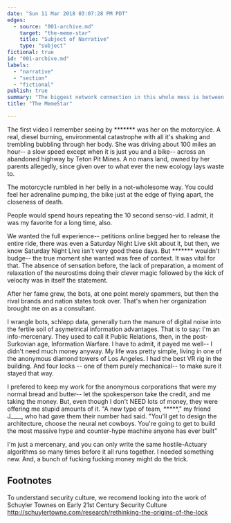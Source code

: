 ```yaml
---
date: "Sun 11 Mar 2018 03:07:28 PM PDT"
edges:
  - source: "001-archive.md"
    target: "the-meme-star"
    title: "Subject of Narrative"
    type: "subject"
fictional: true
id: "001-archive.md"
labels:
  - "narrative"
  - "section"
  - "fictional"
publish: true
summary: "The biggest network connection in this whole mess is between me and [********]."
title: "The MemeStar"

---
```

The first video I remember seeing by ******* was her on the motorcylce. A real, diesel burning, environmental catastrophe with all it's shaking and trembling bubbling through her body. She was driving about 100 miles an hour-- a slow speed except when it is just you and a bike-- across an abandoned highway by Teton Pit Mines. A no mans land, owned by her parents allegedly, since given over to what ever the new ecology lays waste to.

The motorcycle rumbled in her belly in a not-wholesome way. You could feel her adrenaline pumping, the bike just at the edge of flying apart, the closeness of death.

People would spend hours repeating the 10 second senso-vid. I admit, it was my favorite for a long time, also.

We wanted the full experience-- petitions online begged her to release the entire ride, there was even a Saturday Night Live skit about it, but then, we know Saturday Night Live isn't very good these days. But ******* wouldn't budge-- the true moment she wanted was free of context. It was vital for that. The absence of sensation before, the lack of preparation, a moment of relaxation of the neurostims doing their clever magic followed by the kick of velocity was in itself the statement.

After her fame grew, the bots, at one point merely spammers, but then the rival brands and nation states took over. That's when her organization brought me on as a consultant.

I wrangle bots, schlepp data, generally turn the manure of digital noise into the fertile soil of asymetrical information advantages. That is to say: I'm an info-mercenary. They used to call it Public Relations, then, in the post-Surkovian age, Information Warfare. I have to admit, it payed me well-- I didn't need much money anyway. My life was pretty simple, living in one of the anonymous diamond towers of Los Angeles. I had the best VR rig in the building. And four locks -- one of them purely mechanical-- to make sure it stayed that way.

I prefered to keep my work for the anonymous corporations that were my normal bread and butter-- let the spokesperson take the credit, and me taking the money. But, even though I don't NEED lots of money, they were offering me stupid amounts of it. "A new type of team, *****," my friend J____, who had gave them their number had said. "You'll get to design the architecture, choose the neural net cowboys. You're going to get to build the most massive hype and counter-hype machine anyone has ever built"

I'm just a mercenary, and you can only write the same hostile-Actuary algorithms so many times before it all runs together. I needed something new. And, a bunch of fucking fucking money might do the trick.

## Footnotes

To understand security culture, we recomend looking into the work of Schuyler Townes on Early 21st Century Security Culture http://schuylertowne.com/research/rethinking-the-origins-of-the-lock
